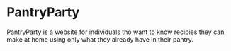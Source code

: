 # PantryParty


PantryParty is a website for individuals tho want to know recipies they can make at home using only what they already have in their pantry. 

